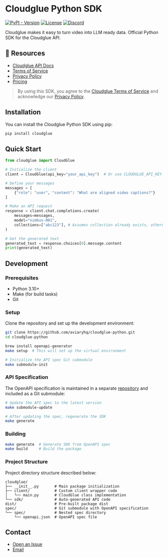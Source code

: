 # Cloudglue Python SDK

[![PyPI - Version](https://img.shields.io/pypi/v/cloudglue)](https://pypi.org/project/cloudglue)
[![License](https://img.shields.io/badge/License-ELv2-blue.svg)](LICENSE.md)
[![Discord](https://img.shields.io/discord/1366541583272382536?logo=discord&label=Discord)](https://discord.gg/QD5KWFVner)

Cloudglue makes it easy to turn video into LLM ready data. Official Python SDK for the Cloudglue API.

## 📖 Resources

- [Cloudglue API Docs](https://docs.cloudglue.dev)
- [Terms of Service](https://cloudglue.dev/terms)
- [Privacy Policy](https://cloudglue.dev/privacy)
- [Pricing](https://cloudglue.dev/pricing)

> By using this SDK, you agree to the [Cloudglue Terms of Service](https://cloudglue.dev/terms) and acknowledge our [Privacy Policy](https://cloudglue.dev/privacy).


## Installation

You can install the Cloudglue Python SDK using pip:

```bash
pip install cloudglue
```

## Quick Start

```python
from cloudglue import CloudGlue

# Initialize the client
client = CloudGlue(api_key="your_api_key")  # Or use CLOUDGLUE_API_KEY env variable

# Define your messages
messages = [
    {"role": "user", "content": "What are aligned video captions?"}
]

# Make an API request
response = client.chat.completions.create(
    messages=messages,
    model="nimbus-001",
    collections=["abc123"], # Assumes collection already exists, otherwise create one first then reference here by collection id    
)

# Get the generated text
generated_text = response.choices[0].message.content
print(generated_text)
```

## Development

### Prerequisites

- Python 3.10+
- Make (for build tasks)
- Git

### Setup

Clone the repository and set up the development environment:

```bash
git clone https://github.com/aviaryhq/cloudglue-python.git
cd cloudglue-python

brew install openapi-generator
make setup  # This will set up the virtual environment

# Initialize the API spec Git submodule
make submodule-init
```

### API Specification

The OpenAPI specification is maintained in a separate [repository](https://github.com/aviaryhq/cloudglue-api-spec) and included as a Git submodule:

```bash
# Update the API spec to the latest version
make submodule-update

# After updating the spec, regenerate the SDK
make generate
```

### Building

```bash
make generate  # Generate SDK from OpenAPI spec
make build     # Build the package
```

### Project Structure

Project directory structure described below:

```
cloudglue/
├── __init__.py       # Main package initialization
├── client/           # Custom client wrapper code
│   └── main.py       # CloudGlue class implementation  
└── sdk/              # Auto-generated API code
dist/                 # Pre-built package dist
spec/                 # Git submodule with OpenAPI specification
└── spec/             # Nested spec directory
    └── openapi.json  # OpenAPI spec file
```

## Contact

* [Open an Issue](https://github.com/aviaryhq/cloudglue-python/issues/new)
* [Email](mailto:support@cloudglue.dev)
